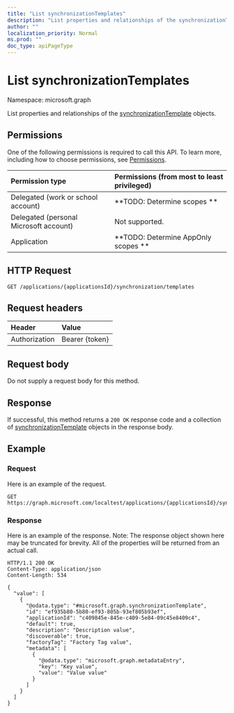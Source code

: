 ```yaml
---
title: "List synchronizationTemplates"
description: "List properties and relationships of the synchronizationTemplate objects."
author: ""
localization_priority: Normal
ms.prod: ""
doc_type: apiPageType
---
```


# List synchronizationTemplates

Namespace: microsoft.graph

List properties and relationships of the [synchronizationTemplate](../resources/synchronizationtemplate.md) objects.

## Permissions
One of the following permissions is required to call this API. To learn more, including how to choose permissions, see [Permissions](/concepts/permissions-reference.md).

|Permission type|Permissions (from most to least privileged)|
|:---|:---|
|Delegated (work or school account)|**TODO: Determine scopes **|
|Delegated (personal Microsoft account)|Not supported.|
|Application|**TODO: Determine AppOnly scopes **|

## HTTP Request
<!-- {
  "blockType": "ignored"
}
-->
``` http
GET /applications/{applicationsId}/synchronization/templates
```

## Request headers
|Header|Value|
|:---|:---|
|Authorization|Bearer {token}|

## Request body
Do not supply a request body for this method.

## Response
If successful, this method returns a `200 OK` response code and a collection of [synchronizationTemplate](../resources/synchronizationtemplate.md) objects in the response body.

## Example

### Request
Here is an example of the request.
<!-- {
  "blockType": "request",
  "name": "get_synchronizationtemplate"
}
-->
``` http
GET https://graph.microsoft.com/localtest/applications/{applicationsId}/synchronization/templates
```

### Response
Here is an example of the response. Note: The response object shown here may be truncated for brevity. All of the properties will be returned from an actual call.
<!-- {
  "blockType": "response",
  "truncated": true,
  "@odata.type": "collection(microsoft.graph.synchronizationtemplate)"
}
-->
``` http
HTTP/1.1 200 OK
Content-Type: application/json
Content-Length: 534

{
  "value": [
    {
      "@odata.type": "#microsoft.graph.synchronizationTemplate",
      "id": "ef935b80-5b80-ef93-805b-93ef805b93ef",
      "applicationId": "c409845e-845e-c409-5e84-09c45e8409c4",
      "default": true,
      "description": "Description value",
      "discoverable": true,
      "factoryTag": "Factory Tag value",
      "metadata": [
        {
          "@odata.type": "microsoft.graph.metadataEntry",
          "key": "Key value",
          "value": "Value value"
        }
      ]
    }
  ]
}
```

